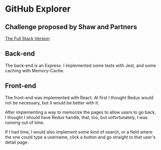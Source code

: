 # GitHub Explorer

## Challenge proposed by Shaw and Partners

[The Full Stack Version](https://shawandpartners.com/full-back-front-test/)

## Back-end

The back-end is an Express. I implemented some tests with Jest, and some caching with Memory-Cache.

## Front-end

The front-end was implemented with React. At first I thought Redux would not be necessary, but it would be better with it.

After implementing a way to memorize the pages to allow users to go back, I thought I should have Redux handle, that, too, but unfortunately, I was running out of time.

If I had time, I would also implement some kind of search, or a field where the one could type a username, click a button and go straight to that user's detail page.
